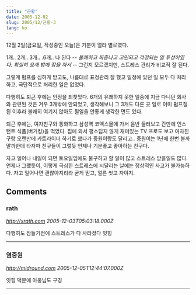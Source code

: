 ```yaml
---
title: "근황"
date: 2005-12-02
slug: 2005/12/근황-3
lang: ko
---
```


12월 2일(금요일, 작성중인 오늘)은 기분이 열라 별로였다.

1개.. 2개.. 3개.. .6개.. 나 된다 -_-
불쾌하고 짜증나고 고민되고 걱정되는 일 투성이였다.
확실히 요새 밤에 잠을 자서 -_- 그런지 모르겠지만, 스트레스 관리가 비교적 잘 된다. 

그렇게 펌프를 심하게 받고도, 나름대로 표정관리 잘 했고
일정에 있던 일 모두 다 처리하고, 극단적으로 처리한 일은 없었다.

다행히도 퇴근 후에는 안정을 되찾았다. 6개의 유쾌하지 못한 일중에 지금 다니던 회사와 관련된 것은 겨우 3개밖에 안되었고, 생각해보니 그 3개도 다른 곳 일로 이미 펌프질 된 이후라 불쾌히 여기지 않아도 될일을 안좋게 생각한 면도 있다. 

퇴근 후에는, 여자친구와 통화하고 삼성역 코엑스몰에 가서 음반 둘러보고
간만에 인스턴트 식품(버거킹)을 먹었다. 집에 와서 평소답지 않게 재미있는 TV 프로도 보고 여자친구랑 오랜만에 카트라이더 하기로 했다가 중원이랑도 달리고.. 중원이는 1년에 한번 볼까말까한데 타자파 친구들이 그렇듯 언제나 기분좋고 좋아하는 친구다. 

자고 일어나 내일이 되면 토요일임에도 불구하고 할 일이 많고 스트레스 받을일도 많다.
언제나 그랬듯이, 이렇게 극심한 스트레스에 시달리는 날에는 정상적인 사고가 불가능하다.
자고 일어나면 괜찮아지리라 굳게 믿고, 얼른 씻고 자야지.

## Comments

### rath
*http://xrath.com*
*2005-12-03T05:03:18.000Z*

다행히도 잠들기전에 스트레스가 다 사라졌다 잇힝

---

### 염중원
*http://midround.com*
*2005-12-05T12:44:07.000Z*

잇힝 덕분에 아웅님도 구경

---

